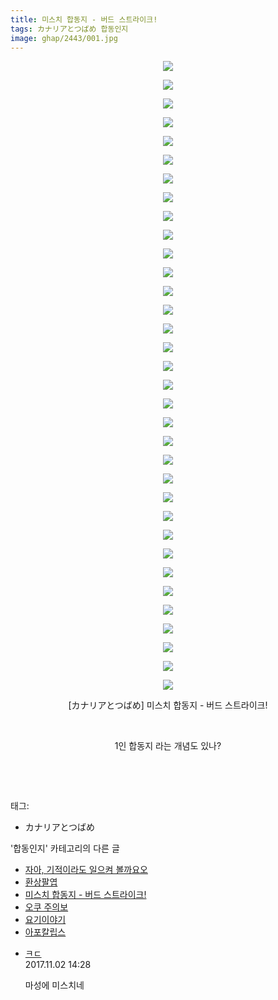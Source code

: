 ```yaml
---
title: 미스치 합동지 - 버드 스트라이크!
tags: カナリアとつばめ 합동인지
image: ghap/2443/001.jpg
---
```

<div class="article">
<p style="text-align: center; clear: none; float: none;"><img src="{{ site.nasurl }}/ghap/2443/001.jpg"/></p>
<p style="text-align: center; clear: none; float: none;"><img src="{{ site.nasurl }}/ghap/2443/002.jpg"/></p>
<p style="text-align: center; clear: none; float: none;"><img src="{{ site.nasurl }}/ghap/2443/003.jpg"/></p>
<p style="text-align: center; clear: none; float: none;"><img src="{{ site.nasurl }}/ghap/2443/004.jpg"/></p>
<p style="text-align: center; clear: none; float: none;"><img src="{{ site.nasurl }}/ghap/2443/005.jpg"/></p>
<p style="text-align: center; clear: none; float: none;"><img src="{{ site.nasurl }}/ghap/2443/006.jpg"/></p>
<p style="text-align: center; clear: none; float: none;"><img src="{{ site.nasurl }}/ghap/2443/007.jpg"/></p>
<p style="text-align: center; clear: none; float: none;"><img src="{{ site.nasurl }}/ghap/2443/008.jpg"/></p>
<p style="text-align: center; clear: none; float: none;"><img src="{{ site.nasurl }}/ghap/2443/009.jpg"/></p>
<p style="text-align: center; clear: none; float: none;"><img src="{{ site.nasurl }}/ghap/2443/010.jpg"/></p>
<p style="text-align: center; clear: none; float: none;"><img src="{{ site.nasurl }}/ghap/2443/011.jpg"/></p>
<p style="text-align: center; clear: none; float: none;"><img src="{{ site.nasurl }}/ghap/2443/012.jpg"/></p>
<p style="text-align: center; clear: none; float: none;"><img src="{{ site.nasurl }}/ghap/2443/013.jpg"/></p>
<p style="text-align: center; clear: none; float: none;"><img src="{{ site.nasurl }}/ghap/2443/014.jpg"/></p>
<p style="text-align: center; clear: none; float: none;"><img src="{{ site.nasurl }}/ghap/2443/015.jpg"/></p>
<p style="text-align: center; clear: none; float: none;"><img src="{{ site.nasurl }}/ghap/2443/016.jpg"/></p>
<p style="text-align: center; clear: none; float: none;"><img src="{{ site.nasurl }}/ghap/2443/017.jpg"/></p>
<p style="text-align: center; clear: none; float: none;"><img src="{{ site.nasurl }}/ghap/2443/018.jpg"/></p>
<p style="text-align: center; clear: none; float: none;"><img src="{{ site.nasurl }}/ghap/2443/019.jpg"/></p>
<p style="text-align: center; clear: none; float: none;"><img src="{{ site.nasurl }}/ghap/2443/020.jpg"/></p>
<p style="text-align: center; clear: none; float: none;"><img src="{{ site.nasurl }}/ghap/2443/021.jpg"/></p>
<p style="text-align: center; clear: none; float: none;"><img src="{{ site.nasurl }}/ghap/2443/022.jpg"/></p>
<p style="text-align: center; clear: none; float: none;"><img src="{{ site.nasurl }}/ghap/2443/023.jpg"/></p>
<p style="text-align: center; clear: none; float: none;"><img src="{{ site.nasurl }}/ghap/2443/024.jpg"/></p>
<p style="text-align: center; clear: none; float: none;"><img src="{{ site.nasurl }}/ghap/2443/025.jpg"/></p>
<p style="text-align: center; clear: none; float: none;"><img src="{{ site.nasurl }}/ghap/2443/026.jpg"/></p>
<p style="text-align: center; clear: none; float: none;"><img src="{{ site.nasurl }}/ghap/2443/027.jpg"/></p>
<p style="text-align: center; clear: none; float: none;"><img src="{{ site.nasurl }}/ghap/2443/028.jpg"/></p>
<p style="text-align: center; clear: none; float: none;"><img src="{{ site.nasurl }}/ghap/2443/029.jpg"/></p>
<p style="text-align: center; clear: none; float: none;"><img src="{{ site.nasurl }}/ghap/2443/030.jpg"/></p>
<p style="text-align: center; clear: none; float: none;"><img src="{{ site.nasurl }}/ghap/2443/031.jpg"/></p>
<p style="text-align: center; clear: none; float: none;"><img src="{{ site.nasurl }}/ghap/2443/032.jpg"/></p>
<p style="text-align: center; clear: none; float: none;"><img src="{{ site.nasurl }}/ghap/2443/033.jpg"/></p>
<p style="text-align: center; clear: none; float: none;"><img src="{{ site.nasurl }}/ghap/2443/034.jpg"/></p>
<p style="text-align: center; clear: none; float: none;">[カナリアとつばめ] 미스치 합동지 - 버드 스트라이크!</p>
<p style="text-align: center; clear: none; float: none;"><br/></p>
<p style="text-align: center; clear: none; float: none;">1인 합동지 라는 개념도 있나?</p>
<p style="text-align: center; clear: none; float: none;"><br/></p>
<p><br/></p>
</div><div class="tagTrail">
<p>태그: </p>
<ul>
<li>カナリアとつばめ</li>
</ul>
</div><div class="another">
<p>'합동인지' 카테고리의 다른 글</p>
<ul>
<li><a href="/2016-10-05-ghap_2460">자아, 기적이라도 일으켜 볼까요오</a></li>
<li><a href="/2016-10-05-ghap_2448">환상팔엽</a></li>
<li><a href="/2016-10-04-ghap_2443">미스치 합동지 - 버드 스트라이크!</a></li>
<li><a href="/2016-10-04-ghap_2437">오쿠 주의보</a></li>
<li><a href="/2016-09-30-ghap_2414">요기이야기</a></li>
<li><a href="/2016-09-30-ghap_2404">아포칼립스</a></li>
</ul>
</div><div class="cb_module cb_fluid">
<div class="cb_wrt cb_profile">
<div class="comment">
<ul>
<li class="cb_thumb_off" id="comment15120959">
<div class="cb_comment_area">
<div class="cb_info_area">
<div class="cb_section">
<span class="cb_nick_name"> <a href="http://f" onclick="return openLinkInNewWindow(this)">ㅋㄷ</a></span>
</div>
<div class="cb_section">
<span class="cb_date">2017.11.02 14:28 </span>
</div>
</div>
<div class="cb_dsc_comment">
<p class="cb_dsc">
											마성에 미스치네
										</p>
</div>
</div></li>
</ul>
</div>
</div><!-- commentList close -->
</div>